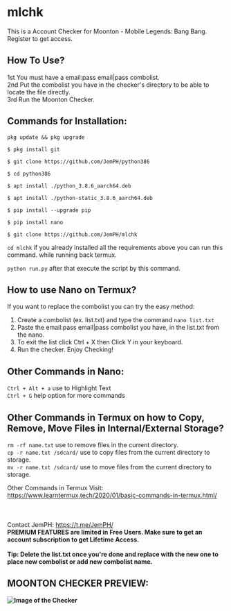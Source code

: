 # mlchk
This is a Account Checker for Moonton - Mobile Legends: Bang Bang.<br>
Register to get access.<br>

## How To Use?
1st You must have a email:pass email|pass combolist.<br>
2nd Put the combolist you have in the checker's directory to be able to locate the file directly.<br>
3rd Run the Moonton Checker.<br>

## Commands for Installation:
```pkg update && pkg upgrade``` 

```$ pkg install git```

```$ git clone https://github.com/JemPH/python386```

```$ cd python386```

```$ apt install ./python_3.8.6_aarch64.deb```

```$ apt install ./python-static_3.8.6_aarch64.deb```

```$ pip install --upgrade pip```

```$ pip install nano```

```$ git clone https://github.com/JemPH/mlchk```

```cd mlchk``` if you already installed all the requirements above you can run this command. while running back termux.<br>

```python run.py``` after that execute the script by this command.<br>

## How to use Nano on Termux?
If you want to replace the combolist you can try the easy method:<br>

1. Create a combolist (ex. list.txt) and type the command ```nano list.txt```<br>
2. Paste the email:pass email|pass combolist you have, in the list.txt from the nano.<br>
3. To exit the list click Ctrl + X then Click Y in your keyboard.<br>
4. Run the checker. Enjoy Checking!

## Other Commands in Nano:<br>
```Ctrl + Alt + a``` use to Highlight Text<br>
```Ctrl + G``` help option for more commands<br>

## Other Commands in Termux on how to Copy, Remove, Move Files in Internal/External Storage?
```rm -rf name.txt``` use to remove files in the current directory.<br>
```cp -r name.txt /sdcard/``` use to copy files from the current directory to storage.<br>
```mv -r name.txt /sdcard/``` use to move files from the current directory to storage.<br>


Other Commands in Termux Visit: https://www.learntermux.tech/2020/01/basic-commands-in-termux.html/<br>
<br>
<br>
<br>Contact JemPH: https://t.me/JemPH/<br>
<b>PREMIUM FEATURES are limited in Free Users. Make sure to get an account subscription to get Lifetime Access.<br>
<br>
Tip: Delete the list.txt once you're done and replace with the new one to place new combolist or add new combolist name.<br>

## MOONTON CHECKER PREVIEW:
![Image of the Checker](https://i.ibb.co/gjGZtKC/image.png)



